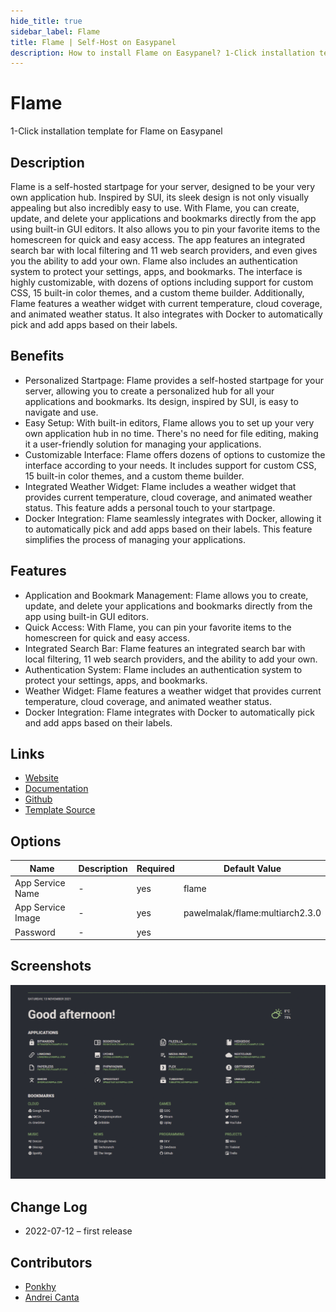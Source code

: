 ```yaml
---
hide_title: true
sidebar_label: Flame
title: Flame | Self-Host on Easypanel
description: How to install Flame on Easypanel? 1-Click installation template for Flame on Easypanel
---
```


<!-- generated -->

# Flame

1-Click installation template for Flame on Easypanel

## Description

Flame is a self-hosted startpage for your server, designed to be your very own application hub. Inspired by SUI, its sleek design is not only visually appealing but also incredibly easy to use. With Flame, you can create, update, and delete your applications and bookmarks directly from the app using built-in GUI editors. It also allows you to pin your favorite items to the homescreen for quick and easy access. The app features an integrated search bar with local filtering and 11 web search providers, and even gives you the ability to add your own. Flame also includes an authentication system to protect your settings, apps, and bookmarks. The interface is highly customizable, with dozens of options including support for custom CSS, 15 built-in color themes, and a custom theme builder. Additionally, Flame features a weather widget with current temperature, cloud coverage, and animated weather status. It also integrates with Docker to automatically pick and add apps based on their labels.

## Benefits

- Personalized Startpage: Flame provides a self-hosted startpage for your server, allowing you to create a personalized hub for all your applications and bookmarks. Its design, inspired by SUI, is easy to navigate and use.
- Easy Setup: With built-in editors, Flame allows you to set up your very own application hub in no time. There's no need for file editing, making it a user-friendly solution for managing your applications.
- Customizable Interface: Flame offers dozens of options to customize the interface according to your needs. It includes support for custom CSS, 15 built-in color themes, and a custom theme builder.
- Integrated Weather Widget: Flame includes a weather widget that provides current temperature, cloud coverage, and animated weather status. This feature adds a personal touch to your startpage.
- Docker Integration: Flame seamlessly integrates with Docker, allowing it to automatically pick and add apps based on their labels. This feature simplifies the process of managing your applications.

## Features

- Application and Bookmark Management: Flame allows you to create, update, and delete your applications and bookmarks directly from the app using built-in GUI editors.
- Quick Access: With Flame, you can pin your favorite items to the homescreen for quick and easy access.
- Integrated Search Bar: Flame features an integrated search bar with local filtering, 11 web search providers, and the ability to add your own.
- Authentication System: Flame includes an authentication system to protect your settings, apps, and bookmarks.
- Weather Widget: Flame features a weather widget that provides current temperature, cloud coverage, and animated weather status.
- Docker Integration: Flame integrates with Docker to automatically pick and add apps based on their labels.

## Links

- [Website](https://github.com/pawelmalak/flame)
- [Documentation](https://github.com/pawelmalak/flame)
- [Github](https://github.com/pawelmalak/flame)
- [Template Source](https://github.com/easypanel-io/templates/tree/main/templates/flame)

## Options

Name | Description | Required | Default Value
-|-|-|-
App Service Name | - | yes | flame
App Service Image | - | yes | pawelmalak/flame:multiarch2.3.0
Password | - | yes | 

## Screenshots

![Flame Screenshot](./assets/screenshot.png)

## Change Log

- 2022-07-12 – first release

## Contributors

- [Ponkhy](https://github.com/Ponkhy)
- [Andrei Canta](https://github.com/deiucanta)
